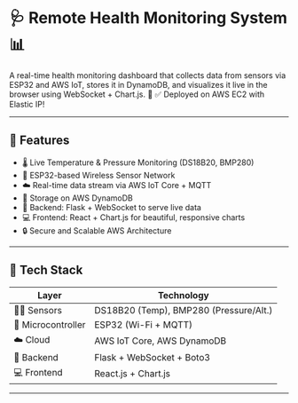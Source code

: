 # 🩺 Remote Health Monitoring System 📊

A real-time health monitoring dashboard that collects data from sensors via ESP32 and AWS IoT, stores it in DynamoDB, and visualizes it live in the browser using WebSocket + Chart.js. 🚀
✅ Deployed on AWS EC2 with Elastic IP!

---

## 📌 Features

- 🌡️ Live Temperature & Pressure Monitoring (DS18B20, BMP280)
- 📶 ESP32-based Wireless Sensor Network
- ☁️ Real-time data stream via AWS IoT Core + MQTT
- 💾 Storage on AWS DynamoDB
- 🧠 Backend: Flask + WebSocket to serve live data
- 💻 Frontend: React + Chart.js for beautiful, responsive charts
- 🔒 Secure and Scalable AWS Architecture

---

## 🧱 Tech Stack

| Layer          | Technology |
|----------------|------------|
| 👨‍🔬 Sensors       | DS18B20 (Temp), BMP280 (Pressure/Alt.) |
| 🔌 Microcontroller | ESP32 (Wi-Fi + MQTT) |
| ☁️ Cloud         | AWS IoT Core, AWS DynamoDB |
| 🧠 Backend       | Flask + WebSocket + Boto3 |
| 💻 Frontend      | React.js + Chart.js |

---


